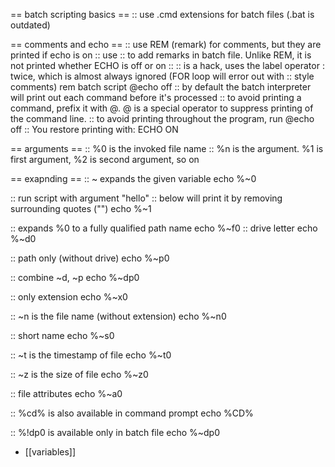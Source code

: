 == batch scripting basics ==
:: use .cmd extensions for batch files (.bat is outdated)

== comments and echo ==
:: use REM (remark) for comments, but they are printed if echo is on
:: use :: to add remarks in batch file. Unlike REM, it is not printed whether ECHO is off or on
:: :: is a hack, uses the label operator : twice, which is almost always ignored (FOR loop will error out with :: style comments)
rem batch script
@echo off
:: by default the batch interpreter will print out each command before it's processed
:: to avoid printing a command, prefix it with @. @ is a special operator to suppress printing of the command line.
:: to avoid printing throughout the program, run @echo off
:: You restore printing with: ECHO ON

== arguments ==
:: %0 is the invoked file name
:: %n is the argument. %1 is first argument, %2 is second argument, so on

== exapnding ==
:: ~ expands the given variable
echo %~0

:: run script with argument "hello"
:: below will print it by removing surrounding quotes ("")
echo %~1

:: expands %0 to a fully qualified path name
echo %~f0
:: drive letter
echo %~d0

:: path only (without drive)
echo %~p0

:: combine ~d, ~p
echo %~dp0

:: only extension
echo %~x0

:: ~n is the file name (without extension)
echo %~n0

:: short name
echo %~s0

:: ~t is the timestamp of file
echo %~t0

:: ~z is the size of file
echo %~z0

:: file attributes
echo %~a0

:: %cd% is also available in command prompt
echo %CD%

:: %!dp0 is available only in batch file
echo %~dp0



* [[variables]]
